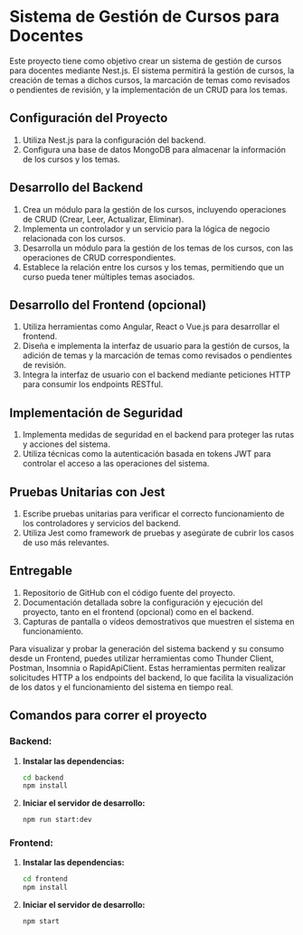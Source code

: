 # Sistema de Gestión de Cursos para Docentes

Este proyecto tiene como objetivo crear un sistema de gestión de cursos para docentes mediante Nest.js. El sistema permitirá la gestión de cursos, la creación de temas a dichos cursos, la marcación de temas como revisados o pendientes de revisión, y la implementación de un CRUD para los temas.

## Configuración del Proyecto

1. Utiliza Nest.js para la configuración del backend.
2. Configura una base de datos MongoDB para almacenar la información de los cursos y los temas.

## Desarrollo del Backend

1. Crea un módulo para la gestión de los cursos, incluyendo operaciones de CRUD (Crear, Leer, Actualizar, Eliminar).
2. Implementa un controlador y un servicio para la lógica de negocio relacionada con los cursos.
3. Desarrolla un módulo para la gestión de los temas de los cursos, con las operaciones de CRUD correspondientes.
4. Establece la relación entre los cursos y los temas, permitiendo que un curso pueda tener múltiples temas asociados.

## Desarrollo del Frontend (opcional)

1. Utiliza herramientas como Angular, React o Vue.js para desarrollar el frontend.
2. Diseña e implementa la interfaz de usuario para la gestión de cursos, la adición de temas y la marcación de temas como revisados o pendientes de revisión.
3. Integra la interfaz de usuario con el backend mediante peticiones HTTP para consumir los endpoints RESTful.

## Implementación de Seguridad

1. Implementa medidas de seguridad en el backend para proteger las rutas y acciones del sistema.
2. Utiliza técnicas como la autenticación basada en tokens JWT para controlar el acceso a las operaciones del sistema.

## Pruebas Unitarias con Jest

1. Escribe pruebas unitarias para verificar el correcto funcionamiento de los controladores y servicios del backend.
2. Utiliza Jest como framework de pruebas y asegúrate de cubrir los casos de uso más relevantes.

## Entregable

1. Repositorio de GitHub con el código fuente del proyecto.
2. Documentación detallada sobre la configuración y ejecución del proyecto, tanto en el frontend (opcional) como en el backend.
3. Capturas de pantalla o vídeos demostrativos que muestren el sistema en funcionamiento.

Para visualizar y probar la generación del sistema backend y su consumo desde un Frontend, puedes utilizar herramientas como Thunder Client, Postman, Insomnia o RapidApiClient. Estas herramientas permiten realizar solicitudes HTTP a los endpoints del backend, lo que facilita la visualización de los datos y el funcionamiento del sistema en tiempo real.

## Comandos para correr el proyecto

### Backend:

1. **Instalar las dependencias:**
   ```bash
   cd backend
   npm install

2. **Iniciar el servidor de desarrollo:**
   ```bash
   npm run start:dev


### Frontend:

1. **Instalar las dependencias:**
   ```bash
   cd frontend
   npm install

2. **Iniciar el servidor de desarrollo:**
   ```bash
   npm start